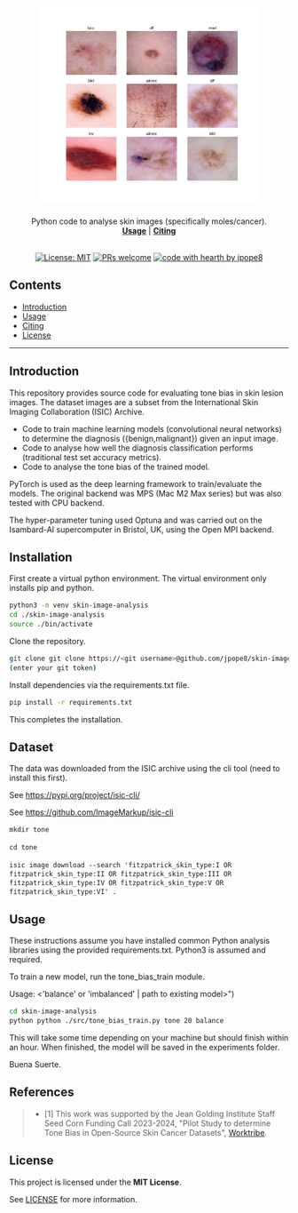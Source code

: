 <h1 align="center">
  <a href="https://github.com/jpope8/skin-image-analysis">
    <!-- Please provide path to your logo here -->
    <img src="docs/images/ham_images.png" alt="Logo" width="400" height="350">
  </a>
</h1>

<div align="center">
  Python code to analyse skin images (specifically moles/cancer).
  <br />
  <a href="#usage"><strong>Usage</strong></a> | <a href="#citing"><strong>Citing</strong></a>
  <br />
  <!--
  <br />
  <a href="https://github.com/jpope8/synergia-datadrift-dataset/issues/new?assignees=&labels=bug&template=01_BUG_REPORT.md&title=bug%3A+">Report a Bug</a>
  ·
  <a href="https://github.com/jpope8/synergia-datadrift-dataset/issues/new?assignees=&labels=enhancement&template=02_FEATURE_REQUEST.md&title=feat%3A+">Request a Feature</a>
  .
  <a href="https://github.com/jpope8/synergia-datadrift-dataset/issues/new?assignees=&labels=question&template=04_SUPPORT_QUESTION.md&title=support%3A+">Ask a Question</a>
  -->
</div>

<div align="center">
<br />

[![License: MIT](https://img.shields.io/badge/License-MIT-yellow.svg)](LICENSE)
[![PRs welcome](https://img.shields.io/badge/PRs-welcome-ff69b4.svg?style=flat-square)](https://github.com/jpope8/container-escape-analysis/issues?q=is%3Aissue+is%3Aopen+label%3A%22help+wanted%22)
[![code with hearth by jpope8](https://img.shields.io/badge/%3C%2F%3E%20with%20%E2%99%A5%20by-jpope8-ff1414.svg?style=flat-square)](https://github.com/jpope8)

</div>


## Contents

- [Introduction](#introduction)
- [Usage](#usage)
- [Citing](#citing)
- [License](#license)


---


## Introduction

This repository provides source code for evaluating tone bias in skin lesion images. The dataset images are a subset from the International Skin Imaging Collaboration (ISIC) Archive.

* Code to train machine learning models (convolutional neural networks) to determine the diagnosis ({benign,malignant}) given an input image.
* Code to analyse how well the diagnosis classification performs (traditional test set accuracy metrics).
* Code to analyse the tone bias of the trained model.

PyTorch is used as the deep learning framework to train/evaluate the models.  The original backend was MPS (Mac M2 Max series) but was also tested with CPU backend.

The hyper-parameter tuning used Optuna and was carried out on the Isambard-AI supercomputer in Bristol, UK, using the Open MPI backend.

## Installation

First create a virtual python environment.  The virtual environment only installs pip and python.

```bash
python3 -m venv skin-image-analysis
cd ./skin-image-analysis
source ./bin/activate
```

Clone the repository.

```bash
git clone git clone https://<git username>@github.com/jpope8/skin-image-analysis.git
(enter your git token)
```

Install dependencies via the requirements.txt file.

```bash
pip install -r requirements.txt 
```

This completes the installation.

## Dataset

The data was downloaded from the ISIC archive using the cli tool (need to install this first).

See https://pypi.org/project/isic-cli/

See https://github.com/ImageMarkup/isic-cli

```
mkdir tone

cd tone

isic image download --search 'fitzpatrick_skin_type:I OR fitzpatrick_skin_type:II OR fitzpatrick_skin_type:III OR fitzpatrick_skin_type:IV OR fitzpatrick_skin_type:V OR fitzpatrick_skin_type:VI' .
```


## Usage

These instructions assume you have installed common Python analysis libraries using the provided requirements.txt.  Python3 is assumed and required.


To train a new model, run the tone_bias_train module.

Usage: <root directory of ISIC images> <number of epochs for training> <'balance' or 'imbalanced' | path to existing model>")

```bash
cd skin-image-analysis
python python ./src/tone_bias_train.py tone 20 balance
```

This will take some time depending on your machine but should finish within an hour.  When finished, the model will be saved in the experiments folder.

Buena Suerte.


## References
> - [1] This work was supported by the Jean Golding Institute Staff Seed Corn Funding Call 2023-2024, "Pilot Study to determine Tone Bias in Open-Source Skin Cancer Datasets", [Worktribe](2397644).

## License

This project is licensed under the **MIT License**.

See [LICENSE](LICENSE) for more information.
